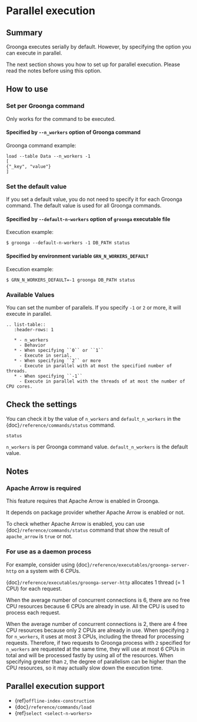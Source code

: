 <!-- groonga-command -->
<!-- database: n_workers -->

# Parallel execution

## Summary

Groonga executes serially by default.
However, by specifying the option you can execute in parallel.

The next section shows you how to set up for parallel execution.
Please read the notes before using this option.

## How to use

### Set per Groonga command

Only works for the command to be executed.

#### Specified by `--n_workers` option of Groonga command

Groonga command example:

```
load --table Data --n_workers -1
[
{"_key", "value"}
]
```

### Set the default value

If you set a default value, you do not need to specify it for each Groonga command.
The default value is used for all Groonga commands.

#### Specified by `--default-n-workers` option of `groonga` executable file

Execution example:

```console
$ groonga --default-n-workers -1 DB_PATH status
```

#### Specified by environment variable `GRN_N_WORKERS_DEFAULT`

Execution example:

```console
$ GRN_N_WORKERS_DEFAULT=-1 groonga DB_PATH status
```

### Available Values

You can set the number of parallels.
If you specify `-1` or `2` or more, it will execute in parallel.

```{eval-rst}
.. list-table::
   :header-rows: 1

   * - n_workers
     - Behavior
   * - When specifying ``0`` or ``1``
     - Execute in serial.
   * - When specifying ``2`` or more
     - Execute in parallel with at most the specified number of threads.
   * - When specifying ``-1``
     - Execute in parallel with the threads of at most the number of CPU cores.
```

## Check the settings

You can check it by the value of `n_workers` and `default_n_workers` in the {doc}`/reference/commands/status` command.

<!-- groonga-command -->

```{include} ../../example/reference/command/n_workers/status.md
status
```

`n_workers` is per Groonga command value. `default_n_workers` is the default value.

## Notes

### Apache Arrow is required

This feature requires that Apache Arrow is enabled in Groonga.

It depends on package provider whether Apache Arrow is enabled or not.

To check whether Apache Arrow is enabled, you can use {doc}`/reference/commands/status` command that show the result of `apache_arrow` is `true` or not.

### For use as a daemon process

For example, consider using {doc}`/reference/executables/groonga-server-http` on a system with 6 CPUs.

{doc}`/reference/executables/groonga-server-http` allocates 1 thread (= 1 CPU) for each request.

When the average number of concurrent connections is 6, there are no free CPU resources because 6 CPUs are already in use.
All the CPU is used to process each request.

When the average number of concurrent connections is 2, there are 4 free CPU resources because only 2 CPUs are already in use.
When specifying `2` for `n_workers`, it uses at most 3 CPUs, including the thread for processing requests.
Therefore, if two requests to Groonga process with `2` specified for `n_workers` are requested at the same time,
they will use at most 6 CPUs in total and will be processed fastly by using all of the resources.
When specifying greater than `2`, the degree of parallelism can be higher than the CPU resources, so it may actually slow down the execution time.

## Parallel execution support

- {ref}`offline-index-construction`
- {doc}`/reference/commands/load`
- {ref}`select <select-n-workers>`
